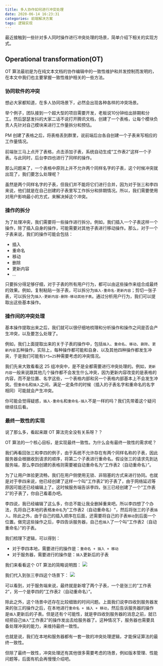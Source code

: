 ```yaml
---
title: 多人协作如何进行冲突处理
date: 2020-06-14 16:23:31
categories: 前端解决方案
tags: 逻辑实现
---
```

最近接触到一些针对多人同时操作进行冲突处理的场景，简单介绍下相关的实现方式。
<!--more-->

## Operational transformation(OT)
OT 算法最初是为在纯文本文档的协作编辑中的一致性维护和并发控制而发明的，在本文中我们也主要掌握一致性维护相关的一些方法。

### 协同软件的冲突
想必大家都知道，在多人协同场景下，必然会出现各种各样的冲突场景。

举个例子，团队接到一个超大型的项目需要开发，老板说10分钟给出排期和分工。然后瑟瑟发抖的大家二话不说打开腾讯文档，创建了一个表格，让每个模块负责人先针对自己模块来进行工作量拆分和预估。

PM 创建了表格之后，将表格丢到群里，说前端后台各自创建一个子表来写相应的工作量情况。

前端张三马上点开了表格，点击添加子表，系统自动生成“工作表2”这样一个子表。与此同时，后台李四也进行了同样的操作。

那么问题来了，一个表格中原则上并不允许两个同样名字的子表，这个时候冲突就出现了，我们要怎么处理呢？

虽然是两个同样名字的子表，但我们并不能将它们进行合并，因为对于张三和李四来说，他们就是在自己创建的子表里写工作拆分和排期情况。所以，我们需要使用对用户影响最小的方式，来解决掉这个冲突。

### 操作的拆分
为了处理冲突，我们需要将一些操作进行拆分。例如，我们插入一个子表这样一个操作，除了插入自身的操作，可能需要对其他子表进行移动操作。那么，对于一个子表来说，我们的操作可能会包括：
- 插入
- 重命名
- 移动
- 删除
- 更新内容
- ...

只要拆分得足够仔细，对于子表的所有用户行为，都可以由这些操作来组合成最终的效果。例如，复制粘贴一张子表，可以拆分为`插入-重命名-更新内容`；剪切一张子表，可以拆分为`插入-更新内容-删除-移动其他子表`。通过分析用户行为，我们可以提取出这些基本操作。

### 操作间的冲突处理
基本操作提取出来之后，我们就可以很仔细地梳理和分析操作和操作之间是否会产生冲突，以及要怎么处理了。

例如，我们上面提取出来的关于子表的操作中，包括`插入`、`重命名`、`移动`、`删除`、`更新内容`五种操作，实际上，每种操作都可能和自身、以及其他四种操作都发生冲突，于是我们可能有`5*5=25`种需要考虑的冲突情况。

我们先来大致看看这 25 组冲突中，是不是全都需要进行冲突处理的。例如，`更新内容`一般来说跟其他几个操作都不会发生什么冲突，因为更新内容改变的是表格的内容，而不是位置、名字这些，一个表格内部和另一个表格内部基本上不会发生冲突。但`重命名`和`插入`之间，满足一定条件的时候（插入的子表名字和重命名的名字相同）可能就会产生冲突。

你可能会觉得疑惑，`插入-重命名`和`重命名-插入`不是一样的吗？我们先带着这个疑问继续往后看。

### 最终一致性的实现
说了那么多，看起来跟 OT 算法完全没有关系呀？？

OT 算法的一个核心目标，是实现最终一致性。为什么会有最终一致性的需求呢？

我们再看回张三和李四的例子，由于系统不允许存在有两个同样名称的子表，因此服务器会根据收到请求的顺序，将第二个子表进行重命名。假设张三的请求先到达服务端，那么李四创建的表格则需要被自动重命名为“工作表2（自动重命名）”。

为了让用户体验更流畅，我们在用户侧使用无锁、非阻塞的方式来进行协同。也就是对于李四来说，他已经创建了这样一个叫“工作表2”的子表了，由于网络延迟等原因可能还已经编辑上了。这时候服务端告诉李四，张三已经创建了一个“工作表2”的子表了，你自己看着办吧。

李四说，我已经编辑了这么多，你总不能让我全删掉重来吧。所以李四想了个办法，先将自己本地的表格`重命名`为"工作表2（自动重命名）"，然后将张三的子表`插入`。除此之外，由于自己的插入顺序在后面，还需要将自己的子表`移动`到后面一个位置。做完这些操作之后，李四告诉服务器，自己也`插入`了一个叫“工作表2（自动重命名）”的子表。

我们梳理下逻辑，可以得到：
- 对于李四本地，需要进行的操作是：`重命名 + 插入 + 移动`
- 对于服务器，需要进行的操作是：`插入`更新后的子表

我们来看看这个 OT 算法的简略说明图：
![](https://github-imglib-1255459943.cos.ap-chengdu.myqcloud.com/google_ot.jpg)

我们代入到张三李四这个场景下：
![](https://github-imglib-1255459943.cos.ap-chengdu.myqcloud.com/sheet_ot.png)

可以看到，对于服务端来说，最终就是新增了两个子表，一个是张三的“工作表2”，另一个是李四的“工作表2（自动重命名）”。

除此之外，这个场景中还存在比较细致的时间问题。上面我们说李四收到服务器发来的张三的操作之后，在本地进行`重命名 + 插入 + 移动`，然后告诉服务器的操作是`插入`更新后的子表。但是还有个可能性，就是李四收到服务器的消息之前，就已经把自己`插入`“工作表2”的操作发出去给服务器了。这种情况下，服务器也需要具备处理冲突的能力，来维持最终一致性。

也就是说，我们在本地和服务器都有一套一致的冲突处理逻辑，才能保证算法的最终一致性。

但除了最终一致性，冲突处理还有其他很多需要考虑的场景，例如版本管理、性能问题等，后面有机会再慢慢介绍吧。